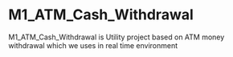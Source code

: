 # M1_ATM_Cash_Withdrawal
M1_ATM_Cash_Withdrawal is Utility project based on ATM money withdrawal which we uses in real time environment
